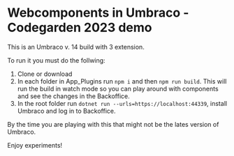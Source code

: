 # Webcomponents in Umbraco - Codegarden 2023 demo

This is an Umbraco v. 14 build with 3 extension. 

To run it you must do the follwing: 
1. Clone or download
2. In each folder in App_Plugins run `npm i` and then `npm run build`. This will run the build in watch mode so you can play around with components and see the changes in the Backoffice. 
3. In the root folder run `dotnet run --urls=https://localhost:44339`, install Umbraco and log in to Backoffice. 

By the time you are playing with this that might not be the lates version of Umbraco. 

Enjoy experiments!
